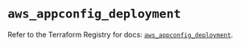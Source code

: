 # `aws_appconfig_deployment`

Refer to the Terraform Registry for docs: [`aws_appconfig_deployment`](https://registry.terraform.io/providers/hashicorp/aws/5.49.0/docs/resources/appconfig_deployment).
